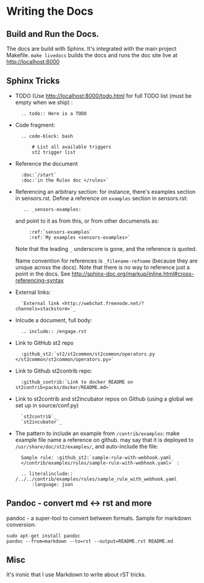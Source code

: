 # Writing the Docs

## Build and Run the Docs.
The docs are build with Sphinx. It's integrated with the main project Makefile.
`make livedocs` builds the docs and runs the doc site live at [http://localhost:8000](http://localhost:8000)

## Sphinx Tricks

* TODO (Use [http://localhost:8000/todo.html](http://localhost:8000/todo.html) for full TODO list (must be empty when we ship)
:

		.. todo:: Here is a TODO

* Code fragment:

		.. code-block: bash

			# List all available triggers
    		st2 trigger list

* Reference the document

		:doc:`/start`
		:doc:`in the Rules doc </rules>`

* Referencing an arbitrary section: for instance, there's examples section in sensors.rst. Define a reference on `examples` section in sensors.rst:

         .. _sensors-examples:

    and point to it as from this, or from other documensts as:

           :ref:`sensors-examples`
           :ref:`My examples <sensors-examples>`

    Note that the leading `_` underscore is gone, and the reference is quoted.

    Name convention for references is `_filename-refname` (because they are unique across the docs).  Note that there is no way to reference just a point in the docs. See http://sphinx-doc.org/markup/inline.html#cross-referencing-syntax

* External links:

		`External link <http://webchat.freenode.net/?channels=stackstorm>`_

* Inlcude a document, full body:

		.. include:: /engage.rst

* Link to GitHub st2 repo

 		:github_st2:`st2/st2common/st2common/operators.py </st2common/st2common/operators.py>`

* Link  to Github st2contrib repo:

		:github_contrib:`Link to docker README on st2contrib<packs/docker/README.md>`

* Link to st2contrib and st2incubator repos on Github (using a global we set up in source/conf.py)

		`st2contrib`_
		`st2incubator`_

* The pattern to include an example from `/contrib/examples`: make example file name a reference on github. may say that it is deployed to `/usr/share/doc/st2/examples/`, and auto-include the file:

		Sample rule: :github_st2:`sample-rule-with-webhook.yaml
		</contrib/examples/rules/sample-rule-with-webhook.yaml>` :

		.. literalinclude:: /../../contrib/examples/rules/sample_rule_with_webhook.yaml
    		:language: json


## Pandoc - convert md <-> rst and more

pandoc - a super-tool to convert between formats. Sample for markdown conversion:

	sudo apt-get install pandoc
	pandoc --from=markdown --to=rst --output=README.rst README.md

## Misc

It's ironic that I use Markdown to write about rST tricks.



